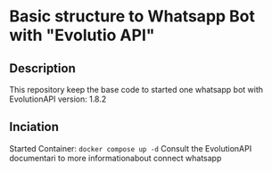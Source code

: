 # Basic structure to Whatsapp Bot with "Evolutio API"
## Description
This repository keep the base code to started one whatsapp bot with EvolutionAPI version: 1.8.2
## Inciation
Started Container: `docker compose up -d`
Consult the EvolutionAPI documentari to more informationabout connect whatsapp
